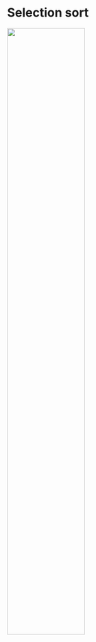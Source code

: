 # Selection sort

<img src="https://user-images.githubusercontent.com/59442344/119862522-905ae980-bf53-11eb-8e8a-0cfb62ba9fdf.png" width=60% height=60%>
